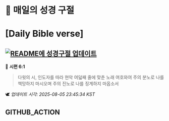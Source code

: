 # 🙏 매일의 성경 구절
# [Daily Bible verse]
## [![README에 성경구절 업데이트](https://github.com/DONGSUKA/first_test/actions/workflows/update-readme-bible.yml/badge.svg)](https://github.com/DONGSUKA/first_test/actions/workflows/update-readme-bible.yml)
<!-- START_BIBLE_VERSE -->
📖 **시편 6:1**
> 다윗의 시, 인도자를 따라 현악 여덟째 줄에 맞춘 노래 여호와여 주의 분노로 나를 책망하지 마시오며 주의 진노로 나를 징계하지 마옵소서

🕊️ _업데이트 시각: 2025-08-05 23:45:34 KST_
  <!-- END_BIBLE_VERSE -->
## GITHUB_ACTION
